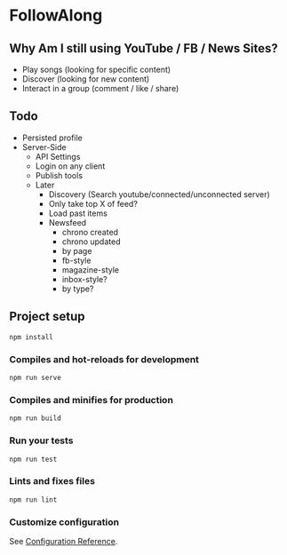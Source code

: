 # FollowAlong

## Why Am I still using YouTube / FB / News Sites?
- Play songs (looking for specific content)
- Discover (looking for new content)
- Interact in a group (comment / like / share)

## Todo
- Persisted profile
- Server-Side
    - API Settings
    - Login on any client
    - Publish tools
    - Later
        - Discovery (Search youtube/connected/unconnected server)
        - Only take top X of feed?
        - Load past items
        - Newsfeed
            - chrono created
            - chrono updated
            - by page
            - fb-style
            - magazine-style
            - inbox-style?
            - by type?

## Project setup
```
npm install
```

### Compiles and hot-reloads for development
```
npm run serve
```

### Compiles and minifies for production
```
npm run build
```

### Run your tests
```
npm run test
```

### Lints and fixes files
```
npm run lint
```

### Customize configuration
See [Configuration Reference](https://cli.vuejs.org/config/).
